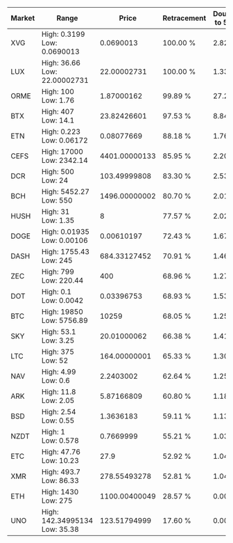| Market | Range | Price| Retracement | Doubles to 50% |
| --- | --- | --- | --- | --- |
| XVG | High: 0.3199<br />Low: 0.0690013 | 0.0690013 | 100.00 % | 2.82 |
| LUX | High: 36.66<br />Low: 22.00002731 | 22.00002731 | 100.00 % | 1.33 |
| ORME | High: 100<br />Low: 1.76 | 1.87000162 | 99.89 % | 27.21 |
| BTX | High: 407<br />Low: 14.1 | 23.82426601 | 97.53 % | 8.84 |
| ETN | High: 0.223<br />Low: 0.06172 | 0.08077669 | 88.18 % | 1.76 |
| CEFS | High: 17000<br />Low: 2342.14 | 4401.00000133 | 85.95 % | 2.20 |
| DCR | High: 500<br />Low: 24 | 103.49999808 | 83.30 % | 2.53 |
| BCH | High: 5452.27<br />Low: 550 | 1496.00000002 | 80.70 % | 2.01 |
| HUSH | High: 31<br />Low: 1.35 | 8 | 77.57 % | 2.02 |
| DOGE | High: 0.01935<br />Low: 0.00106 | 0.00610197 | 72.43 % | 1.67 |
| DASH | High: 1755.43<br />Low: 245 | 684.33127452 | 70.91 % | 1.46 |
| ZEC | High: 799<br />Low: 220.44 | 400 | 68.96 % | 1.27 |
| DOT | High: 0.1<br />Low: 0.0042 | 0.03396753 | 68.93 % | 1.53 |
| BTC | High: 19850<br />Low: 5756.89 | 10259 | 68.05 % | 1.25 |
| SKY | High: 53.1<br />Low: 3.25 | 20.01000062 | 66.38 % | 1.41 |
| LTC | High: 375<br />Low: 52 | 164.00000001 | 65.33 % | 1.30 |
| NAV | High: 4.99<br />Low: 0.6 | 2.2403002 | 62.64 % | 1.25 |
| ARK | High: 11.8<br />Low: 2.05 | 5.87166809 | 60.80 % | 1.18 |
| BSD | High: 2.54<br />Low: 0.55 | 1.3636183 | 59.11 % | 1.13 |
| NZDT | High: 1<br />Low: 0.578 | 0.7669999 | 55.21 % | 1.03 |
| ETC | High: 47.76<br />Low: 10.23 | 27.9 | 52.92 % | 1.04 |
| XMR | High: 493.7<br />Low: 86.33 | 278.55493278 | 52.81 % | 1.04 |
| ETH | High: 1430<br />Low: 275 | 1100.00400049 | 28.57 % | 0.00 |
| UNO | High: 142.34995134<br />Low: 35.38 | 123.51794999 | 17.60 % | 0.00 |
